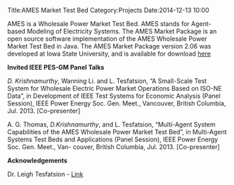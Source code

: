 Title:AMES Market Test Bed
Category:Projects
Date:2014-12-13 10:00



AMES is a Wholesale Power Market Test Bed. AMES stands for Agent-based Modeling of Electricity Systems. The AMES Market Package is an open source software implementation of the AMES Wholesale Power Market Test Bed in Java. The AMES Market Package version 2.06 was developed at Iowa State University, and is available for download [here](http://www2.econ.iastate.edu/tesfatsi/AMESMarketHome.htm)


**Invited IEEE PES-GM Panel Talks**

*D. Krishnamurthy*, Wanning Li. and L. Tesfatsion, “A Small-Scale Test System for Wholesale Electric Power Market Operations Based on ISO-NE Data”, in Development of IEEE Test Systems for Economic Analysis (Panel Session), IEEE Power Energy Soc. Gen. Meet., Vancouver, British Columbia, Jul. 2013. [Co-presenter]

A. G. Thomas, *D.Krishnamurthy*, and L. Tesfatsion, “Multi-Agent System Capabilities of the AMES Wholesale Power Market Test Bed”, in Multi-Agent Systems Test Beds and Applications (Panel Session), IEEE Power Energy Soc. Gen. Meet., Van- couver, British Columbia, Jul. 2013. [Co-presenter]

**Acknowledgements**

Dr. Leigh Tesfatsion - <a href="http://www2.econ.iastate.edu/tesfatsi/">Link</a></p>


